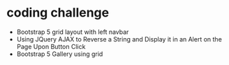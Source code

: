 # coding challenge

- Bootstrap 5 grid layout with left navbar
  <br />
- Using JQuery AJAX to Reverse a String and Display it in an Alert on the Page Upon Button Click <br />
- Bootstrap 5 Gallery using grid <br />
